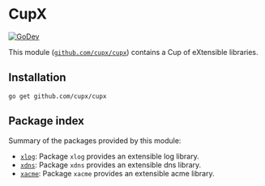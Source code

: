 # CupX

[![GoDev](https://img.shields.io/static/v1?label=godev&message=reference&color=00add8)](https://pkg.go.dev/mod/github.com/cupx/cupx)

This module
([`github.com/cupx/cupx`](https://pkg.go.dev/mod/github.com/cupx/cupx))
contains a Cup of eXtensible libraries.

## Installation

```
go get github.com/cupx/cupx 
```

## Package index

Summary of the packages provided by this module:

*   [`xlog`](https://pkg.go.dev/github.com/cupx/cupx/xlog): Package
    `xlog` provides an extensible log library.
*   [`xdns`](https://pkg.go.dev/github.com/cupx/cupx/xdns): Package
    `xdns` provides an extensible dns library.
*   [`xacme`](https://pkg.go.dev/github.com/cupx/cupx/xacme): Package
    `xacme` provides an extensible acme library.
